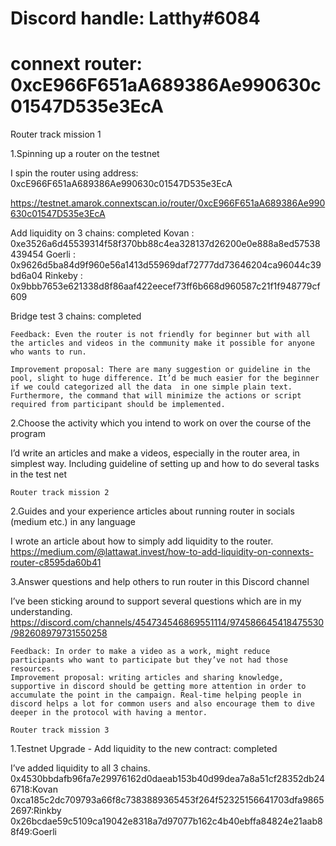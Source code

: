 
# Discord handle: Latthy#6084
# connext router: 0xcE966F651aA689386Ae990630c01547D535e3EcA
Router track mission 1 

1.Spinning up a router on the testnet

I spin the router using address: 0xcE966F651aA689386Ae990630c01547D535e3EcA

https://testnet.amarok.connextscan.io/router/0xcE966F651aA689386Ae990630c01547D535e3EcA

Add liquidity on 3 chains: completed
Kovan : 0xe3526a6d45539314f58f370bb88c4ea328137d26200e0e888a8ed57538439454
Goerli : 0x9626d5ba84d9f960e56a1413d55969daf72777dd73646204ca96044c39bd6a04
Rinkeby : 0x9bbb7653e621338d8f86aaf422eecef73ff6b668d960587c21f1f948779cf609

Bridge test 3 chains: completed

    Feedback: Even the router is not friendly for beginner but with all the articles and videos in the community make it possible for anyone who wants to run.

    Improvement proposal: There are many suggestion or guideline in the pool, slight to huge difference. It’d be much easier for the beginner if we could categorized all the data  in one simple plain text. Furthermore, the command that will minimize the actions or script required from participant should be implemented.

2.Choose the activity which you intend to work on over the course of the program

I’d write an articles and make a videos, especially in the router area, in simplest way. Including guideline of setting up and how to do several tasks in the test net


    Router track mission 2

2.Guides and your experience articles about running router in socials (medium etc.) in any language

I wrote an article about how to simply add liquidity to the router.
https://medium.com/@lattawat.invest/how-to-add-liquidity-on-connexts-router-c8595da60b41

3.Answer questions and help others to run router in this Discord channel

I’ve been sticking around to support several questions which are in my understanding.
https://discord.com/channels/454734546869551114/974586645418475530/982608979731550258


    Feedback: In order to make a video as a work, might reduce participants who want to participate but they’ve not had those resources. 
    Improvement proposal: writing articles and sharing knowledge, supportive in discord should be getting more attention in order to accumulate the point in the campaign. Real-time helping people in discord helps a lot for common users and also encourage them to dive deeper in the protocol with having a mentor.

    Router track mission 3

1.Testnet Upgrade - Add liquidity to the new contract: completed

I’ve added liquidity to all 3 chains.
0x4530bbdafb96fa7e29976162d0daeab153b40d99dea7a8a51cf28352db246718:Kovan
0xca185c2dc709793a66f8c7383889365453f264f52325156641703dfa98652697:Rinkby
0x26bcdae59c5109ca19042e8318a7d97077b162c4b40ebffa84824e21aab88f49:Goerli